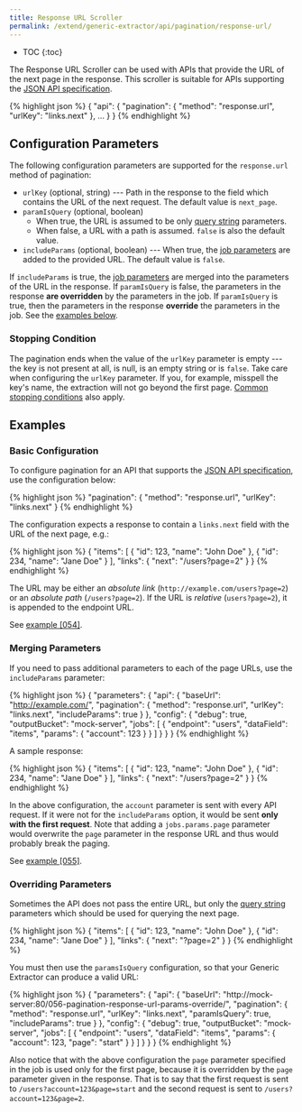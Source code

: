 ```yaml
---
title: Response URL Scroller
permalink: /extend/generic-extractor/api/pagination/response-url/
---
```


* TOC
{:toc}

The Response URL Scroller can be used with APIs that provide the URL of the 
next page in the response. This scroller is suitable for APIs supporting the 
[JSON API specification](http://jsonapi.org/format/#fetching-pagination).

{% highlight json %}
{
    "api": {
        "pagination": {
            "method": "response.url",
            "urlKey": "links.next"
        },
        ...
    }
}
{% endhighlight %}

## Configuration Parameters
The following configuration parameters are supported for the `response.url` method of pagination:

- `urlKey` (optional, string) --- Path in the response to the field which contains the URL of the next request. 
The default value is `next_page`.
- `paramIsQuery` (optional, boolean) 
	- When true, the URL is assumed to be only [query string](/extend/generic-extractor/tutorial/rest/#url) parameters. 
	- When false, a URL with a path is assumed. `false` is also the default value.
- `includeParams` (optional, boolean) --- When true, the [job parameters](/extend/generic-extractor/config/jobs/#request-parameters) 
are added to the provided URL. The default value is `false`.

If `includeParams` is true, the [job parameters](/extend/generic-extractor/config/jobs/#request-parameters) are merged into
the parameters of the URL in the response. If `paramIsQuery` is false, the parameters in the response **are overridden**
by the parameters in the job. If `paramIsQuery` is true, then the parameters in the response **override** the parameters in 
the job. See the [examples below](#examples).

### Stopping Condition
The pagination ends when the value of the `urlKey` parameter is empty --- the key is not present at all, is null,
is an empty string or is `false`. Take care when configuring the `urlKey` parameter. If you, for example, misspell the
key's name, the extraction will not go beyond the first page.
[Common stopping conditions](/extend/generic-extractor/api/pagination/#stopping-strategy) also apply.

## Examples

### Basic Configuration
To configure pagination for an API that supports the [JSON API specification](http://jsonapi.org/format/#fetching-pagination),
use the configuration below:

{% highlight json %}
"pagination": {
    "method": "response.url",
    "urlKey": "links.next"
}
{% endhighlight %}

The configuration expects a response to contain a `links.next` field with the URL of the next page, e.g.:

{% highlight json %}
{
    "items": [
        {
            "id": 123,
            "name": "John Doe"
        },
        {
            "id": 234,
            "name": "Jane Doe"
        }
    ],
    "links": {
        "next": "/users?page=2"
    }
}
{% endhighlight %}

The URL may be either an *absolute link* (`http://example.com/users?page=2`) or an *absolute path* (`/users?page=2`). 
If the URL is *relative* (`users?page=2`), it is appended to the endpoint URL.

See [example [054]](https://github.com/keboola/generic-extractor/tree/master/doc/examples/054-pagination-response-url-basic).

### Merging Parameters
If you need to pass additional parameters to each of the page URLs, use the `includeParams` parameter:

{% highlight json %}
{
    "parameters": {
        "api": {
            "baseUrl": "http://example.com/",
            "pagination": {
                "method": "response.url",
                "urlKey": "links.next",
                "includeParams": true
            }
        },
        "config": {
            "debug": true,
            "outputBucket": "mock-server",
            "jobs": [
                {
                    "endpoint": "users",
                    "dataField": "items",
                    "params": {
                        "account": 123
                    }
                }
            ]
        }
    }
}
{% endhighlight %}

A sample response:

{% highlight json %}
{
    "items": [
        {
            "id": 123,
            "name": "John Doe"
        },
        {
            "id": 234,
            "name": "Jane Doe"
        }
    ],
    "links": {
        "next": "/users?page=2"
    }
}
{% endhighlight %}

In the above configuration, the `account` parameter is sent with every API request. If it were not for the
`includeParams` option, it would be sent **only with the first request**. Note that adding 
a `jobs.params.page` parameter would overwrite the `page` parameter in the response URL and thus 
would probably break the paging.

See [example [055]](https://github.com/keboola/generic-extractor/tree/master/doc/examples/055-pagination-response-url-params).

### Overriding Parameters
Sometimes the API does not pass the entire URL, but only the [query string](/extend/generic-extractor/tutorial/rest/#url)
parameters which should be used for querying the next page.

{% highlight json %}
{
    "items": [
        {
            "id": 123,
            "name": "John Doe"
        },
        {
            "id": 234,
            "name": "Jane Doe"
        }
    ],
    "links": {
        "next": "?page=2"
    }
 }
{% endhighlight %}

You must then use the `paramsIsQuery` configuration, so that your Generic Extractor can produce a 
valid URL:

{% highlight json %}
{
    "parameters": {
        "api": {
            "baseUrl": "http://mock-server:80/056-pagination-response-url-params-override/",
            "pagination": {
                "method": "response.url",
                "urlKey": "links.next",
                "paramIsQuery": true,
                "includeParams": true
            }
        },
        "config": {
            "debug": true,
            "outputBucket": "mock-server",
            "jobs": [
                {
                    "endpoint": "users",
                    "dataField": "items",
                    "params": {
                        "account": 123,
                        "page": "start"
                    }
                }
            ]
        }
    }
}
{% endhighlight %}

Also notice that with the above 
configuration the `page` parameter specified in the job is used only for the first page, because it 
is overridden by the `page` parameter given in the response. That is to say that the first request is sent to
`/users?account=123&page=start` and the second request is sent to `/users?account=123&page=2`.
